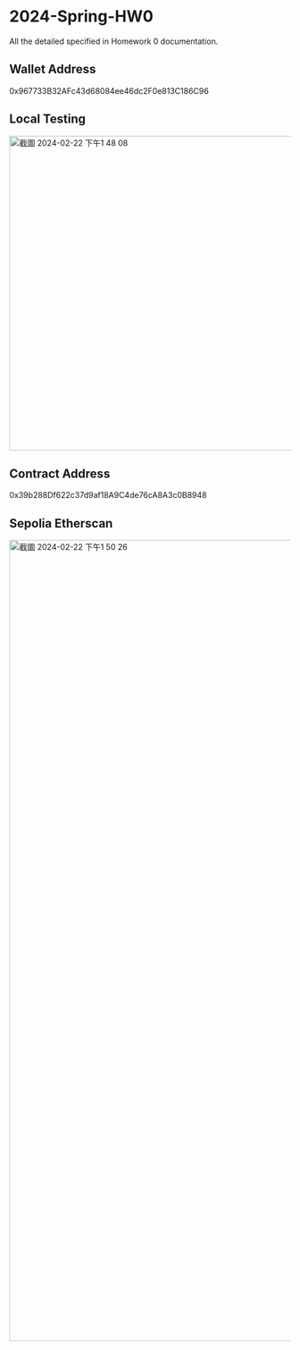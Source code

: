 # 2024-Spring-HW0

All the detailed specified in Homework 0 documentation.

## Wallet Address
0x967733B32AFc43d68084ee46dc2F0e813C186C96

## Local Testing
<img width="563" alt="截圖 2024-02-22 下午1 48 08" src="https://github.com/joel0115/2024-Spring-FinTech-HW0/assets/71745723/15d7815a-1483-402d-be3e-d6fbf8728448">


## Contract Address
0x39b288Df622c37d9af18A9C4de76cA8A3c0B8948

## Sepolia Etherscan
<img width="1434" alt="截圖 2024-02-22 下午1 50 26" src="https://github.com/joel0115/2024-Spring-FinTech-HW0/assets/71745723/f14a5051-a31f-49c1-bef6-bddc65d7da95">
